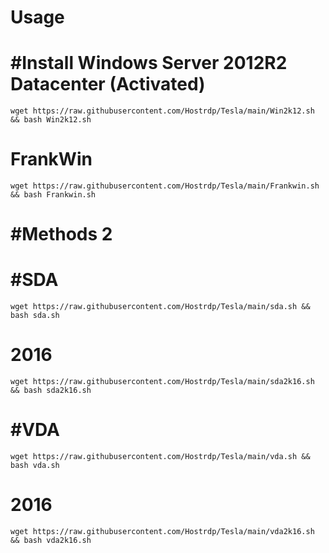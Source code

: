# Usage

# #Install Windows Server 2012R2 Datacenter (Activated)
```
wget https://raw.githubusercontent.com/Hostrdp/Tesla/main/Win2k12.sh && bash Win2k12.sh
```
# FrankWin
```
wget https://raw.githubusercontent.com/Hostrdp/Tesla/main/Frankwin.sh && bash Frankwin.sh
```

# #Methods 2
# #SDA
```
wget https://raw.githubusercontent.com/Hostrdp/Tesla/main/sda.sh && bash sda.sh
```
# 2016
```
wget https://raw.githubusercontent.com/Hostrdp/Tesla/main/sda2k16.sh && bash sda2k16.sh
```

# #VDA
```
wget https://raw.githubusercontent.com/Hostrdp/Tesla/main/vda.sh && bash vda.sh
```
# 2016
```
wget https://raw.githubusercontent.com/Hostrdp/Tesla/main/vda2k16.sh && bash vda2k16.sh
```
